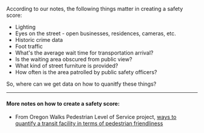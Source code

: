 According to our notes, the following things matter in creating a safety score:

- Lighting
- Eyes on the street - open businesses, residences, cameras, etc.
- Historic crime data
- Foot traffic
- What's the average wait time for transportation arrival?
- Is the waiting area obscured from public view?
- What kind of street furniture is provided?
- How often is the area patrolled by public safety officers?

So, where can we get data on how to quanitfy these things?

---
#### More notes on how to create a safety score:
* From Oregon Walks Pedestrian Level of Service project, [ways to quantify a transit facility in terms of pedestrian friendliness](https://github.com/OregonWalks/level-of-service/wiki/Pedestrian-Level-of-Service-Factors-Discussion#transit-facilities)
